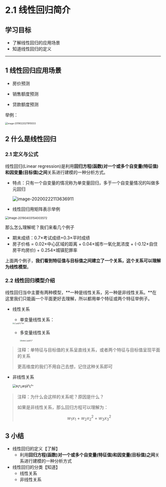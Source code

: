 # 2.1 线性回归简介

## 学习目标

- 了解线性回归的应用场景
- 知道线性回归的定义

---



## 1 线性回归应用场景

- 房价预测

- 销售额度预测

- 贷款额度预测

    

举例：

<img src="https://tva1.sinaimg.cn/large/006tNbRwly1gaa86dr7h4j30tu0cqtfe.jpg" alt="image-20190220211910033" style="zoom:50%;" />





## 2 什么是线性回归

### 2.1 定义与公式

线性回归(Linear regression)是利用**回归方程(函数)**对**一个或多个自变量(特征值)和因变量(目标值)之间**关系进行建模的一种分析方式。

- 特点：只有一个自变量的情况称为单变量回归，多于一个自变量情况的叫做多元回归

    ![image-20200222113636911](https://tva1.sinaimg.cn/large/0082zybply1gc50xml68gj315q088n17.jpg)

- 线性回归用矩阵表示举例

<img src="https://tva1.sinaimg.cn/large/006tNbRwly1gabe6mjfr4j30l00heq4c.jpg" alt="image-20190403154003572" style="zoom:67%;" />

那么怎么理解呢？我们来看几个例子

- 期末成绩：0.7×考试成绩+0.3×平时成绩
- 房子价格 = 0.02×中心区域的距离 + 0.04×城市一氧化氮浓度 + (-0.12×自住房平均房价) + 0.254×城镇犯罪率

上面两个例子，**我们看到特征值与目标值之间建立了一个关系，这个关系可以理解为线性模型**。

### 2.2 线性回归模型介绍

线性回归当中主要有两种模型，**一种是线性关系，另一种是非线性关系。**在这里我们只能画一个平面更好去理解，所以都用单个特征或两个特征举例子。

- 线性关系 

    - 单变量线性关系：

    <img src="https://tva1.sinaimg.cn/large/006tNbRwly1gabe52iasej31040okq5j.jpg" alt="çº¿æ§å³ç³&quot;å¾" style="zoom: 33%;" />

    - 多变量线性关系

        <img src="https://tva1.sinaimg.cn/large/006tNbRwly1gabe70bocyj30wy0qudpl.jpg" alt="å¤åéçº¿æ§å³ç³&quot;" style="zoom:33%;" />

> 注释：单特征与目标值的关系呈直线关系，或者两个特征与目标值呈现平面的关系
>
> 更高维度的我们不用自己去想，记住这种关系即可

- 非线性关系

    <img src="https://tva1.sinaimg.cn/large/006tNbRwly1gabe58goruj30ci088gn0.jpg" alt="éçº¿æ§å³ç³&quot;" style="zoom: 67%;" />

> 注释：为什么会这样的关系呢？原因是什么？
>
> 如果是非线性关系，那么回归方程可以理解为：
>
> $$w_1x_1+w_2x_2^2+w_3x_3^2$$



## 3 小结

- 线性回归的定义【了解】
    - 利用**回归方程(函数)**对**一个或多个自变量(特征值)和因变量(目标值)之间**关系进行建模的一种分析方式
- 线性回归的分类【知道】
    - 线性关系
    - 非线性关系

